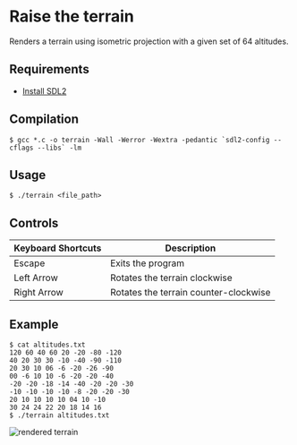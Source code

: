 # Raise the terrain
Renders a terrain using isometric projection with a given set of 64 altitudes.

## Requirements
* [Install SDL2](https://wiki.libsdl.org/Installation)

## Compilation
```$ gcc *.c -o terrain -Wall -Werror -Wextra -pedantic `sdl2-config --cflags --libs` -lm```

## Usage
`$ ./terrain <file_path>`

## Controls
| Keyboard Shortcuts	| Description |
| --------------------- | ----------- |
| Escape		| Exits the program |
| Left Arrow		| Rotates the terrain clockwise |
| Right Arrow		| Rotates the terrain counter-clockwise |

## Example
```
$ cat altitudes.txt
120 60 40 60 20 -20 -80 -120
40 20 30 30 -10 -40 -90 -110
20 30 10 06 -6 -20 -26 -90
00 -6 10 10 -6 -20 -20 -40
-20 -20 -18 -14 -40 -20 -20 -30
-10 -10 -10 -10 -8 -20 -20 -30
20 10 10 10 10 04 10 -10
30 24 24 22 20 18 14 16
$ ./terrain altitudes.txt
```
![rendered terrain](https://i.imgur.com/s3gLh39.png)
